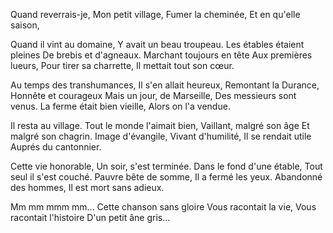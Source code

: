 Quand reverrais-je,
Mon petit village,
Fumer la cheminée,
Et en qu'elle saison,

Quand il vint au domaine,
Y avait un beau troupeau.
Les étables étaient pleines
De brebis et d'agneaux.
Marchant toujours en tête
Aux premières lueurs,
Pour tirer sa charrette,
Il mettait tout son cœur.

Au temps des transhumances,
Il s'en allait heureux,
Remontant la Durance,
Honnête et courageux
Mais un jour, de Marseille,
Des messieurs sont venus.
La ferme était bien vieille,
Alors on l'a vendue.

Il resta au village.
Tout le monde l'aimait bien,
Vaillant, malgré son âge
Et malgré son chagrin.
Image d'évangile,
Vivant d'humilité,
Il se rendait utile
Auprés du cantonnier.

Cette vie honorable,
Un soir, s'est terminée.
Dans le fond d'une étable,
Tout seul il s'est couché.
Pauvre bête de somme,
Il a fermé les yeux.
Abandonné des hommes,
Il est mort sans adieux.

Mm mm mmm mm...
Cette chanson sans gloire
Vous racontait la vie,
Vous racontait l'histoire
D'un petit âne gris...
